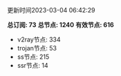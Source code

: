 更新时间2023-03-04 06:42:29

**总订阅: 73**
**总节点: 1240**
**有效节点: 616**
- v2ray节点: 334
- trojan节点: 53
- ss节点: 215
- ssr节点: 14
